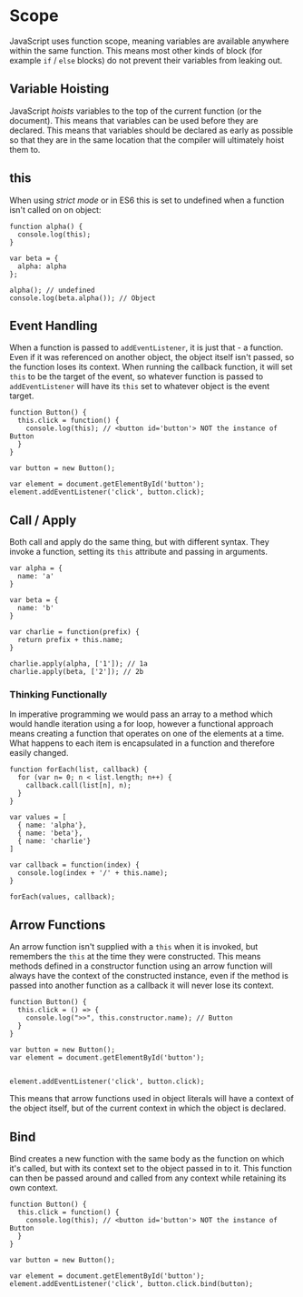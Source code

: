 # Scope

JavaScript uses function scope, meaning variables are available anywhere within the same function.  This means most other kinds of block \(for example `if` / `else` blocks\) do not prevent their variables from leaking out.

## Variable Hoisting

JavaScript _hoists_ variables to the top of the current function \(or the document\). This means that variables can be used before they are declared. This means that variables should be declared as early as possible so that they are in the same location that the compiler will ultimately hoist them to.

## this

When using _strict mode_ or in ES6 this is set to undefined when a function isn't called on on object:

```
function alpha() {
  console.log(this);
}

var beta = {
  alpha: alpha
};

alpha(); // undefined
console.log(beta.alpha()); // Object
```

## Event Handling

When a function is passed to `addEventListener`, it is just that - a function. Even if it was referenced on another object, the object itself isn't passed, so the function loses its context. When running the callback function, it will set `this` to be the target of the event, so whatever function is passed to `addEventListener` will have its `this` set to whatever object is the event target.

```
function Button() {
  this.click = function() {
    console.log(this); // <button id='button'> NOT the instance of Button
  }
}

var button = new Button();

var element = document.getElementById('button');
element.addEventListener('click', button.click);
```

## Call / Apply

Both call and apply do the same thing, but with different syntax. They invoke a function, setting its `this` attribute and passing in  arguments.

```
var alpha = {
  name: 'a'
}

var beta = {
  name: 'b'
}

var charlie = function(prefix) {
  return prefix + this.name;
}

charlie.apply(alpha, ['1']); // 1a
charlie.apply(beta, ['2']); // 2b
```

### Thinking Functionally

In imperative programming we would pass an array to a method which would handle iteration using a for loop, however a functional approach means creating a function that operates on one of the elements at a time. What happens to each item is encapsulated in a function and therefore easily changed.

```
function forEach(list, callback) {
  for (var n= 0; n < list.length; n++) {
    callback.call(list[n], n);
  }
}

var values = [
  { name: 'alpha'},
  { name: 'beta'},
  { name: 'charlie'}
]

var callback = function(index) {
  console.log(index + '/' + this.name);
}

forEach(values, callback);
```

## Arrow Functions

An arrow function isn't supplied with a `this` when it is invoked, but remembers the `this` at the time they were constructed. This means methods defined in a constructor function using an arrow function will always have the context of the constructed instance, even if the method is passed into another function as a callback it will never lose its context.

```
function Button() {
  this.click = () => {
    console.log(">>", this.constructor.name); // Button
  }
}

var button = new Button();
var element = document.getElementById('button');


element.addEventListener('click', button.click);
```

This means that arrow functions used in object literals will have a context of the object itself, but of the current context in which the object is declared.

## Bind

Bind creates a new function with the same body as the function on which it's called, but with its context set to the object passed in to it. This function can then be passed around and called from any context while retaining its own context.

```
function Button() {
  this.click = function() {
    console.log(this); // <button id='button'> NOT the instance of Button
  }
}

var button = new Button();

var element = document.getElementById('button');
element.addEventListener('click', button.click.bind(button);
```




